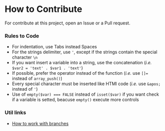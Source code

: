 # How to Contribute
For contribute at this project, open an Issue or a Pull request.

### Rules to Code

* For indentation, use Tabs instead Spaces
* For the strings delimiter, use `'`, except if the strings contain the special character `\n`
* If you want insert a variable into a string, use the concatenation (_i.e._ `$var2 = 'text' . $var1 . 'text'`)
* If possible, prefer the operator instead of the function (_i.e._ use `[]=` instead of `array_push()`)
* Every special character must be inserted like HTMl code (_i.e._ use `&apos;` instead of `'`)
* Use of `empty($var) === FALSE` instead of `isset($var)` if you want check if a variable is setted, beacuse `empty()` execute more controls

### Util links

* [How to work with branches](https://www.robinwieruch.de/git-team-workflow)
